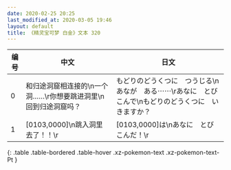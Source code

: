 ```yaml
---
date: 2020-02-25 20:25
last_modified_at: 2020-03-05 19:46
layout: default
title: 《精灵宝可梦 白金》文本 320
---
```

| 编号 | 中文 | 日文 |
| ---- | ---- | ---- |
| 0 | 和归途洞窟相连接的\n一个洞……\r你想要跳进洞里\n回到归途洞窟吗？ | もどりのどうくつに　つうじる\nあなが　ある⋯⋯\rあなに　とびこんで\nもどりのどうくつに　いきますか？ |
| 1 | [0103,0000]\n跳入洞里去了！！\r | [0103,0000]は\nあなに　とびこんだ！\r |
{: .table .table-bordered .table-hover .xz-pokemon-text .xz-pokemon-text-Pt }